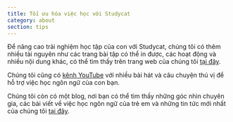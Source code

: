 ```yaml
---
title: Tối ưu hóa việc học với Studycat
category: about
section: tips
---
```

Để nâng cao trải nghiệm học tập của con với Studycat, chúng tôi có thêm nhiều tài nguyên như các trang bài tập có thể in được, các hoạt động và nhiều nội dung khác, có thể tìm thấy trên trang web của chúng tôi [tại đây](https://studycat.com/learn/).


Chúng tôi cũng có [kênh YouTube](https://www.youtube.com/@learnwithstudycat) với nhiều bài hát và câu chuyện thú vị để hỗ trợ việc học ngôn ngữ của con bạn.


Chúng tôi còn có một blog, nơi bạn có thể tìm thấy những góc nhìn chuyên gia, các bài viết về việc học ngôn ngữ của trẻ em và những tin tức mới nhất của chúng tôi [tại đây](https://studycat.com/blog/).